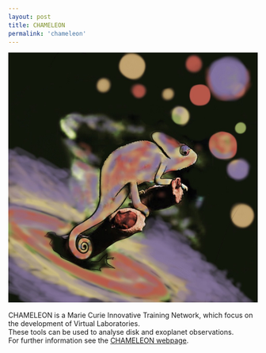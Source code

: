 ```yaml
---
layout: post
title: CHAMELEON
permalink: 'chameleon'
---
```


[<img src="/images/Chameleon.jpg" class="fit image">](/chameleon)

CHAMELEON is a Marie Curie Innovative Training Network, which focus on the development of Virtual Laboratories.  
These tools can be used to analyse disk and exoplanet observations.  
For further information see the [CHAMELEON webpage](https://chameleon.wp.st-andrews.ac.uk/).

